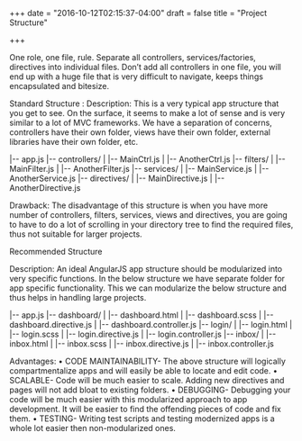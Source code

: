 +++
date = "2016-10-12T02:15:37-04:00"
draft = false
title = "Project Structure"

+++

One role, one file, rule. Separate all controllers, services/factories, directives into individual files. Don’t add all controllers in one file, you will end up with a huge file that is very difficult to navigate, keeps things encapsulated and bitesize.

Standard Structure :
Description: This is a very typical app structure that you get to see. On the surface, it seems to make a lot of sense and is very similar to a lot of MVC frameworks. We have a separation of concerns, controllers have their own folder, views have their own folder, external libraries have their own folder, etc.


|-- app.js
|-- controllers/
|   |-- MainCtrl.js
|   |-- AnotherCtrl.js
|-- filters/
|   |-- MainFilter.js
|   |-- AnotherFilter.js
|-- services/
|   |-- MainService.js
|   |-- AnotherService.js
|-- directives/
|   |-- MainDirective.js
|   |-- AnotherDirective.js

Drawback: The disadvantage of this structure is when you have more number of controllers, filters, services, views and directives, you are going to have to do a lot of scrolling in your directory tree to find the required files, thus not suitable for larger projects.

Recommended Structure

Description: An ideal AngularJS app structure should be modularized into very specific functions. In the below structure we have separate folder for app specific functionality. This we can modularize the below structure and thus helps in handling large projects.

|-- app.js
|-- dashboard/
|   |-- dashboard.html
|   |-- dashboard.scss
|   |-- dashboard.directive.js
|   |-- dashboard.controller.js
|-- login/
|   |-- login.html
|   |-- login.scss
|   |-- login.directive.js
|   |-- login.controller.js
|-- inbox/
|   |-- inbox.html
|   |-- inbox.scss
|   |-- inbox.directive.js
|   |-- inbox.controller.js


Advantages:
•	CODE MAINTAINABILITY- The above structure will logically compartmentalize apps and will easily be able to locate and edit code.
•	SCALABLE- Code will be much easier to scale. Adding new directives and pages will not add bloat to existing folders.
•	DEBUGGING- Debugging your code will be much easier with this modularized approach to app development. It will be easier to find the offending pieces of code and fix them.
•	TESTING- Writing test scripts and testing modernized apps is a whole lot easier then non-modularized ones.

